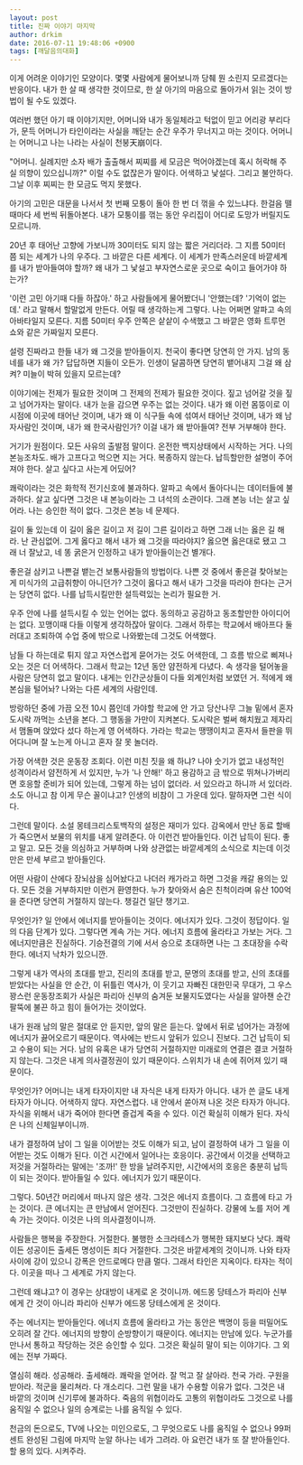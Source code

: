 ```yaml
---
layout: post
title: 진짜 이야기 마지막
author: drkim
date: 2016-07-11 19:48:06 +0900
tags: [깨달음의대화]
---
```

이게 어려운 이야기인 모양이다. 몇몇 사람에게 물어보니까 당췌 뭔 소린지 모르겠다는 반응이다. 내가 한 살 때 생각한 것이므로, 한 살 아기의 마음으로 돌아가서 읽는 것이 방법이 될 수도 있겠다. 

  


여러번 했던 아기 때 이야기지만, 어머니와 내가 동일체라고 턱없이 믿고 어리광 부리다가, 문득 어머니가 타인이라는 사실을 깨닫는 순간 우주가 무너지고 마는 것이다. 어머니는 어머니고 나는 나라는 사실이 천붕天崩이다.

  


"어머니. 실례지만 소자 배가 출출해서 찌찌를 세 모금은 먹어야겠는데 혹시 허락해 주실 의향이 있으십니까?" 이럴 수도 없잖은가 말이다. 어색하고 낯설다. 그리고 불안하다. 그날 이후 찌찌는 한 모금도 먹지 못했다. 

  


아기의 고민은 대문을 나서서 첫 번째 모퉁이 돌아 한 번 더 꺾을 수 있느냐다. 한걸음 뗄 때마다 세 번씩 뒤돌아본다. 내가 모퉁이를 꺾는 동안 우리집이 어디로 도망가 버릴지도 모르니까.

  


20년 후 태어난 고향에 가보니까 30미터도 되지 않는 짧은 거리더라. 그 지름 50미터 쯤 되는 세계가 나의 우주다. 그 바깥은 다른 세계다. 이 세계가 만족스러운데 바깥세계를 내가 받아들여야 할까? 왜 내가 그 낯설고 부자연스로운 곳으로 숙이고 들어가야 하는가? 

  


'이런 고민 아기때 다들 하잖아.' 하고 사람들에게 물어봤더니 '안했는데? '기억이 없는데.' 라고 말해서 할말없게 만든다. 어릴 때 생각하는게 그렇다. 나는 어쩌면 알파고 속의 아바타일지 모른다. 지름 50미터 우주 안쪽은 샅샅이 수색했고 그 바깥은 영화 트루먼 쇼와 같은 가짜일지 모른다. 

  


설령 진짜라고 한들 내가 왜 그것을 받아들이지. 천국이 좋다면 당연히 안 가지. 남의 동네를 내가 왜 가? 답답하면 지들이 오든가. 인생이 달콤하면 당연히 뱉어내지 그걸 왜 삼켜? 미늘이 박혀 있을지 모르는데? 

  


이야기에는 전제가 필요한 것이며 그 전제의 전제가 필요한 것이다. 짚고 넘어갈 것을 짚고 넘어가자는 말이다. 내가 눈을 감으면 우주는 없는 것이다. 내가 왜 이런 몸뚱이로 이 시점에 이곳에 태어난 것이며, 내가 왜 이 식구들 속에 섞여서 태어난 것이며, 내가 왜 남자사람인 것이며, 내가 왜 한국사람인가? 이걸 내가 왜 받아들여? 전부 거부해야 한다. 

  


거기가 원점이다. 모든 사유의 출발점 말이다. 온전한 백지상태에서 시작하는 거다. 나의 본능조차도. 배가 고프다고 먹으면 지는 거다. 복종하지 않는다. 납득할만한 설명이 주어져야 한다. 살고 싶다고 사는게 어딨어?

  


쾌락이라는 것은 화학적 전기신호에 불과하다. 알파고 속에서 돌아다니는 데이터들에 불과하다. 살고 싶다면 그것은 내 본능이라는 그 녀석의 소관이다. 그래 본능 너는 살고 싶어라. 나는 승인한 적이 없다. 그것은 본능 네 문제다.

  


길이 둘 있는데 이 길이 옳은 길이고 저 길이 그른 길이라고 하면 그래 너는 옳은 길 해라. 난 관심없어. 그게 옳다고 해서 내가 왜 그것을 따라야지? 옳으면 옳은대로 됐고 그래 너 잘났고, 네 똥 굵은거 인정하고 내가 받아들이는건 별개다. 

  


좋은걸 삼키고 나쁜걸 뱉는건 보통사람들의 방법이다. 나쁜 것 중에서 좋은걸 찾아보는게 미식가의 고급취향이 아니던가? 그것이 옳다고 해서 내가 그것을 따라야 한다는 근거는 당연히 없다. 나를 납득시킬만한 설득력있는 논리가 필요한 거. 

  


우주 안에 나를 설득시킬 수 있는 언어는 없다. 동의하고 공감하고 동조할만한 아이디어는 없다. 꼬맹이때 다들 이렇게 생각하잖아 말이다. 그래서 하루는 학교에서 배아프다 둘러대고 조퇴하여 수업 중에 밖으로 나와봤는데 그것도 어색했다. 

  


남들 다 하는데로 튀지 않고 자연스럽게 묻어가는 것도 어색한데, 그 흐름 밖으로 삐져나오는 것은 더 어색하다. 그래서 학교는 12년 동안 얌전하게 다녔다. 속 생각을 털어놓을 사람은 당연히 없고 말이다. 내게는 인간군상들이 다들 외계인처럼 보였던 거. 적에게 왜 본심을 털어놔? 나와는 다른 세계의 사람인데.

  


방랑하던 중에 가끔 오전 10시 쯤인데 가야할 학교에 안 가고 당산나무 그늘 밑에서 혼자 도시락 까먹는 소년을 본다. 그 행동을 가만이 지켜본다. 도시락은 벌써 해치웠고 제자리서 맴돌며 앉았다 섰다 하는게 영 어색하다. 가라는 학교는 땡땡이치고 혼자서 들판을 뛰어다니며 잘 노는게 아니고 혼자 잘 못 놀더라. 

  


가장 어색한 것은 운동장 조회다. 이런 미친 짓을 왜 하냐? 나야 숫기가 없고 내성적인 성격이라서 얌전하게 서 있지만, 누가 '나 안해!' 하고 용감하고 금 밖으로 뛰쳐나가버리면 호응할 준비가 되어 있는데, 그렇게 하는 넘이 없더라. 서 있으라고 하니까 서 있더라. 소도 아니고 참 이게 무슨 꼴이냐고? 인생의 비참이 그 가운데 있다. 말하자면 그런 식이다. 

  


그런데 말이다. 소설 몽테크리스토백작의 설정은 재미가 있다. 감옥에서 만난 동료 할배가 죽으면서 보물의 위치를 내게 알려준다. 아 이런건 받아들인다. 이건 납득이 된다. 좋고 말고. 모든 것을 의심하고 거부하며 나와 상관없는 바깥세계의 소식으로 치는데 이것만은 만세 부르고 받아들인다.

  


어떤 사람이 산에다 장뇌삼을 심어놨다고 나더러 캐가라고 하면 그것을 캐갈 용의는 있다. 모든 것을 거부하지만 이런거 환영한다. 누가 찾아와서 숨은 친척이라며 유산 100억을 준다면 당연히 거절하지 않는다. 챙길건 일단 챙기고.

  


무엇인가? 일 안에서 에너지를 받아들이는 것이다. 에너지가 있다. 그것이 정답이다. 일의 다음 단계가 있다. 그렇다면 계속 가는 거다. 에너지 흐름에 올라타고 가보는 거다. 그 에너지만큼은 진실하다. 기승전결의 기에 서서 승으로 초대하면 나는 그 초대장을 수락한다. 에너지 낙차가 있으니깐.

  


그렇게 내가 역사의 초대를 받고, 진리의 초대를 받고, 문명의 초대를 받고, 신의 초대를 받았다는 사실을 안 순간, 이 뒤틀린 역사가, 이 웃기고 자빠진 대한민국 무대가, 그 우스꽝스런 운동장조회가 사실은 파리아 신부의 숨겨둔 보물지도였다는 사실을 알아챈 순간 팔뚝에 불끈 하고 힘이 들어가는 것이었다. 

  


내가 원래 남의 말은 절대로 안 듣지만, 앞의 말은 듣는다. 앞에서 뒤로 넘어가는 과정에 에너지가 끓어오르기 때문이다. 역사에는 반드시 앞뒤가 있으니 진보다. 그건 납득이 되고 수용이 되는 거다. 남의 유혹은 내가 당연히 거절하지만 미래로의 연결은 결코 거절하지 않는다. 그것은 내게 의사결정권이 있기 때문이다. 스위치가 내 손에 쥐어져 있기 때문이다.

  


무엇인가? 어머니는 내게 타자이지만 내 자식은 내게 타자가 아니다. 내가 쓴 글도 내게 타자가 아니다. 어색하지 않다. 자연스럽다. 내 안에서 쏟아져 나온 것은 타자가 아니다. 자식을 위해서 내가 죽어야 한다면 즐겁게 죽을 수 있다. 이건 확실히 이해가 된다. 자식은 나의 신체일부이니까.

  


내가 결정하여 남이 그 일을 이어받는 것도 이해가 되고, 남이 결정하여 내가 그 일을 이어받는 것도 이해가 된다. 이건 시간에서 일어나는 호응이다. 공간에서 이것을 선택하고 저것을 거절하라는 말에는 '조까!' 한 방을 날려주지만, 시간에서의 호응은 충분히 납득이 되는 것이다. 받아들일 수 있다. 에너지가 있기 때문이다. 

  


그렇다. 50년간 머리에서 떠나지 않은 생각. 그것은 에너지 흐름이다. 그 흐름에 타고 가는 것이다. 큰 에너지는 큰 만남에서 얻어진다. 그것만이 진실하다. 강물에 노를 저어 계속 가는 것이다. 이것은 나의 의사결정이니까. 

  


사람들은 행복을 주장한다. 거절한다. 불행한 소크라테스가 행복한 돼지보다 낫다. 쾌락이든 성공이든 출세든 명성이든 죄다 거절한다. 그것은 바깥세계의 것이니까. 나와 타자 사이에 강이 있으니 강폭은 안드로메다 만큼 멀다. 그래서 타인은 지옥이다. 타자는 적이다. 이곳을 떠나 그 세계로 가지 않는다.

  


그런데 왜냐고? 이 경우는 상대방이 내게로 온 것이니까. 에드몽 당테스가 파리아 신부에게 간 것이 아니라 파리아 신부가 에드몽 당테스에게 온 것이다.

  


주는 에너지는 받아들인다. 에너지 흐름에 올라타고 가는 동안은 백명이 등을 떠밀어도 오히려 잘 간다. 에너지의 방향이 순방향이기 때문이다. 에너지는 만남에 있다. 누군가를 만나서 통하고 작당하는 것은 승인할 수 있다. 그것은 확실히 말이 되는 이야기다. 그 외에는 전부 가짜다. 

  


열심히 해라. 성공해라. 출세해라. 쾌락을 얻어라. 잘 먹고 잘 살아라. 천국 가라. 구원을 받아라. 적군을 물리쳐라. 다 개소리다. 그런 말을 내가 수용할 이유가 없다. 그것은 내 바깥의 것이며 신기루에 불과하다. 죽음의 위협이라도 고통의 위협이라도 그것으로 나를 움직일 수 없으나 일의 승계로는 나를 움직일 수 있다. 

  


천금의 돈으로도, TV에 나오는 미인으로도, 그 무엇으로도 나를 움직일 수 없으나 99퍼센트 완성된 그림에 마지막 눈알 하나는 네가 그려라. 아 요런건 내가 또 잘 받아들인다. 할 용의 있다. 시켜주라.